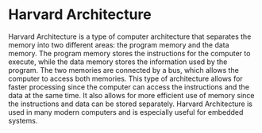 # Harvard Architecture

Harvard Architecture is a type of computer architecture that separates the memory into two different areas: the program memory and the data memory. The program memory stores the instructions for the computer to execute, while the data memory stores the information used by the program. The two memories are connected by a bus, which allows the computer to access both memories. This type of architecture allows for faster processing since the computer can access the instructions and the data at the same time. It also allows for more efficient use of memory since the instructions and data can be stored separately. Harvard Architecture is used in many modern computers and is especially useful for embedded systems.

